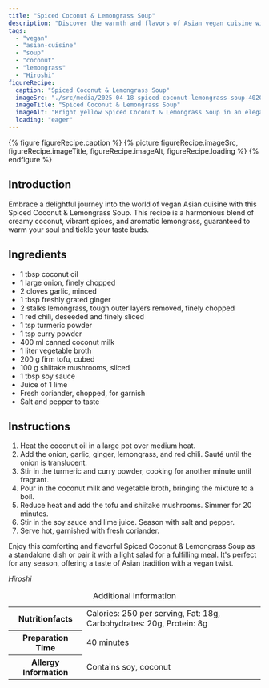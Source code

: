 ```yaml
---
title: "Spiced Coconut & Lemongrass Soup"
description: "Discover the warmth and flavors of Asian vegan cuisine with our Spiced Coconut & Lemongrass Soup, a perfect blend of spices and creamy coconut."
tags:
  - "vegan"
  - "asian-cuisine"
  - "soup"
  - "coconut"
  - "lemongrass"
  - "Hiroshi"
figureRecipe: 
  caption: "Spiced Coconut & Lemongrass Soup"
  imageSrc: "./src/media/2025-04-18-spiced-coconut-lemongrass-soup-4020.png"
  imageTitle: "Spiced Coconut & Lemongrass Soup"
  imageAlt: "Bright yellow Spiced Coconut & Lemongrass Soup in an elegant bowl, garnished with coriander, next to a spoon and linen napkin, with a softly blurred background."
  loading: "eager"
---
```


{% figure figureRecipe.caption %}
{% picture figureRecipe.imageSrc, figureRecipe.imageTitle, figureRecipe.imageAlt, figureRecipe.loading %}
{% endfigure %}

## Introduction

Embrace a delightful journey into the world of vegan Asian cuisine with this Spiced Coconut & Lemongrass Soup. This recipe is a harmonious blend of creamy coconut, vibrant spices, and aromatic lemongrass, guaranteed to warm your soul and tickle your taste buds.

## Ingredients

- 1 tbsp coconut oil
- 1 large onion, finely chopped
- 2 cloves garlic, minced
- 1 tbsp freshly grated ginger
- 2 stalks lemongrass, tough outer layers removed, finely chopped
- 1 red chili, deseeded and finely sliced
- 1 tsp turmeric powder
- 1 tsp curry powder
- 400 ml canned coconut milk
- 1 liter vegetable broth
- 200 g firm tofu, cubed
- 100 g shiitake mushrooms, sliced
- 1 tbsp soy sauce
- Juice of 1 lime
- Fresh coriander, chopped, for garnish
- Salt and pepper to taste

## Instructions

1. Heat the coconut oil in a large pot over medium heat.
2. Add the onion, garlic, ginger, lemongrass, and red chili. Sauté until the onion is translucent.
3. Stir in the turmeric and curry powder, cooking for another minute until fragrant.
4. Pour in the coconut milk and vegetable broth, bringing the mixture to a boil.
5. Reduce heat and add the tofu and shiitake mushrooms. Simmer for 20 minutes.
6. Stir in the soy sauce and lime juice. Season with salt and pepper.
7. Serve hot, garnished with fresh coriander.

Enjoy this comforting and flavorful Spiced Coconut & Lemongrass Soup as a standalone dish or pair it with a light salad for a fulfilling meal. It's perfect for any season, offering a taste of Asian tradition with a vegan twist.

*Hiroshi*

<table><caption class='sr-only'>Additional Information</caption><tr><th>Nutritionfacts</th><td>Calories: 250 per serving, Fat: 18g, Carbohydrates: 20g, Protein: 8g&nbsp;</td></tr><tr><th>Preparation Time</th><td>40 minutes&nbsp;</td></tr><tr><th>Allergy Information</th><td>Contains soy, coconut&nbsp;</td></tr></table>

